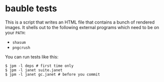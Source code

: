 # bauble tests

This is a script that writes an HTML file that contains a bunch of rendered images. It shells out to the following external programs which need to be on your `PATH`:

- `shasum`
- `pngcrush`

You can run tests like this:

```
$ jpm -l deps # first time only
$ jpm -l janet suite.janet
$ jpm -l janet gc.janet # before you commit
```
